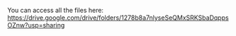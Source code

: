 You can access all the files here: https://drive.google.com/drive/folders/1278b8a7nlyseSeQMxSRKSbaDqppsOZnw?usp=sharing
